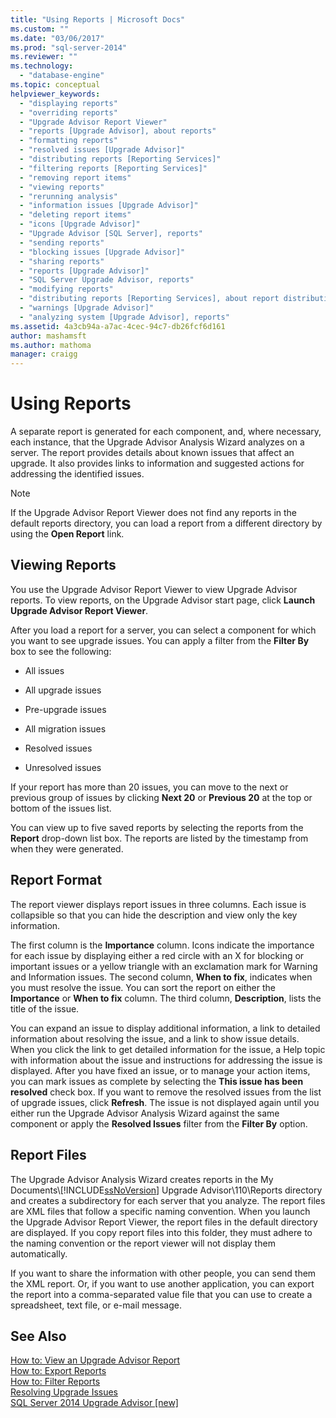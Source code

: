 ```yaml
---
title: "Using Reports | Microsoft Docs"
ms.custom: ""
ms.date: "03/06/2017"
ms.prod: "sql-server-2014"
ms.reviewer: ""
ms.technology: 
  - "database-engine"
ms.topic: conceptual
helpviewer_keywords: 
  - "displaying reports"
  - "overriding reports"
  - "Upgrade Advisor Report Viewer"
  - "reports [Upgrade Advisor], about reports"
  - "formatting reports"
  - "resolved issues [Upgrade Advisor]"
  - "distributing reports [Reporting Services]"
  - "filtering reports [Reporting Services]"
  - "removing report items"
  - "viewing reports"
  - "rerunning analysis"
  - "information issues [Upgrade Advisor]"
  - "deleting report items"
  - "icons [Upgrade Advisor]"
  - "Upgrade Advisor [SQL Server], reports"
  - "sending reports"
  - "blocking issues [Upgrade Advisor]"
  - "sharing reports"
  - "reports [Upgrade Advisor]"
  - "SQL Server Upgrade Advisor, reports"
  - "modifying reports"
  - "distributing reports [Reporting Services], about report distribution"
  - "warnings [Upgrade Advisor]"
  - "analyzing system [Upgrade Advisor], reports"
ms.assetid: 4a3cb94a-a7ac-4cec-94c7-db26fcf6d161
author: mashamsft
ms.author: mathoma
manager: craigg
---
```

# Using Reports
  A separate report is generated for each component, and, where necessary, each instance, that the Upgrade Advisor Analysis Wizard analyzes on a server. The report provides details about known issues that affect an upgrade. It also provides links to information and suggested actions for addressing the identified issues.  
  
> [!NOTE]  
>  If the Upgrade Advisor Report Viewer does not find any reports in the default reports directory, you can load a report from a different directory by using the **Open Report** link.  
  
## Viewing Reports  
 You use the Upgrade Advisor Report Viewer to view Upgrade Advisor reports. To view reports, on the Upgrade Advisor start page, click **Launch Upgrade Advisor Report Viewer**.  
  
 After you load a report for a server, you can select a component for which you want to see upgrade issues. You can apply a filter from the **Filter By** box to see the following:  
  
-   All issues  
  
-   All upgrade issues  
  
-   Pre-upgrade issues  
  
-   All migration issues  
  
-   Resolved issues  
  
-   Unresolved issues  
  
 If your report has more than 20 issues, you can move to the next or previous group of issues by clicking **Next 20** or **Previous 20** at the top or bottom of the issues list.  
  
 You can view up to five saved reports by selecting the reports from the **Report** drop-down list box. The reports are listed by the timestamp from when they were generated.  
  
## Report Format  
 The report viewer displays report issues in three columns. Each issue is collapsible so that you can hide the description and view only the key information.  
  
 The first column is the **Importance** column. Icons indicate the importance for each issue by displaying either a red circle with an X for blocking or important issues or a yellow triangle with an exclamation mark for Warning and Information issues. The second column, **When to fix**, indicates when you must resolve the issue. You can sort the report on either the **Importance** or **When to fix** column. The third column, **Description**, lists the title of the issue.  
  
 You can expand an issue to display additional information, a link to detailed information about resolving the issue, and a link to show issue details. When you click the link to get detailed information for the issue, a Help topic with information about the issue and instructions for addressing the issue is displayed. After you have fixed an issue, or to manage your action items, you can mark issues as complete by selecting the **This issue has been resolved** check box. If you want to remove the resolved issues from the list of upgrade issues, click **Refresh**. The issue is not displayed again until you either run the Upgrade Advisor Analysis Wizard against the same component or apply the **Resolved Issues** filter from the **Filter By** option.  
  
## Report Files  
 The Upgrade Advisor Analysis Wizard creates reports in the My Documents\\[!INCLUDE[ssNoVersion](../../includes/ssnoversion-md.md)] Upgrade Advisor\110\Reports directory and creates a subdirectory for each server that you analyze. The report files are XML files that follow a specific naming convention. When you launch the Upgrade Advisor Report Viewer, the report files in the default directory are displayed. If you copy report files into this folder, they must adhere to the naming convention or the report viewer will not display them automatically.  
  
 If you want to share the information with other people, you can send them the XML report. Or, if you want to use another application, you can export the report into a comma-separated value file that you can use to create a spreadsheet, text file, or e-mail message.  
  
## See Also  
 [How to: View an Upgrade Advisor Report](../../../2014/sql-server/install/how-to-view-an-upgrade-advisor-report.md)   
 [How to: Export Reports](../../../2014/sql-server/install/how-to-export-reports.md)   
 [How to: Filter Reports](../../../2014/sql-server/install/how-to-filter-reports.md)   
 [Resolving Upgrade Issues](../../../2014/sql-server/install/resolving-upgrade-issues.md)   
 [SQL Server 2014 Upgrade Advisor &#91;new&#93;](sql-server-2014-upgrade-advisor.md)  
  
  
